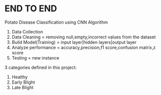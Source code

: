 # END TO END
Potato Disease Classification using CNN Algorithm
1. Data Collection 
2. Data Cleaning = removing null,empty,incorrect values from the dataset
3. Build Model(Training) = input layer|hidden layers|output layer
4. Analyze performance = accuracy,precision,f1 score,confusion matrix,z score
5. Testing = new instance

3 categories defined in this project:
1. Healthy
2. Early Blight
3. Late Blight
   
